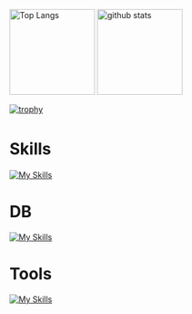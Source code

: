 <p align="left"> 
  <img alt="Top Langs" height="150px" src="https://github-readme-stats.vercel.app/api/top-langs/?username=kai-0307&layout=compact&count_private=true&show_icons=true&theme=tokyonight" />
  <img alt="github stats" height="150px" src="https://github-readme-stats.vercel.app/api?username=kai-0307&count_private=true&show_icons=true&show_icons=true&theme=tokyonight" />
</p>


[![trophy](https://github-profile-trophy.vercel.app/?username=kai-0307&theme=tokyonight&column=7
)](https://github.com/ryo-ma/github-profile-trophy)

# Skills　
[![My Skills](https://skillicons.dev/icons?i=go,rails,mysql)](https://skillicons.dev)

# DB
[![My Skills](https://skillicons.dev/icons?i=mysql,pg)](https://skillicons.dev)


# Tools
[![My Skills](https://skillicons.dev/icons?i=docker,github,postman,vscode,graphql,discord)](https://skillicons.dev)
